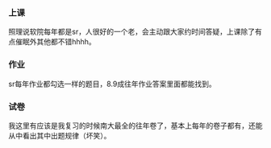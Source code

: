 ### 上课

照理说软院每年都是sr，人很好的一个老，会主动跟大家约时间答疑，上课除了有点催眠外其他都不错hhhh。

### 作业

sr每年作业都勾选一样的题目，8.9成往年作业答案里面都能找到。

### 试卷

我这里有应该是我复习的时候南大最全的往年卷了，基本上每年的卷子都有，还能从中看出其中出题规律（坏笑）。

